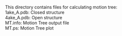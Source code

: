 This directory contains files for calculating motion tree:  
1ake_A.pdb: Closed structure  
4ake_A.pdb: Open structure  
MT.info: Motion Tree output file  
MT.ps: Motion Tree plot  
